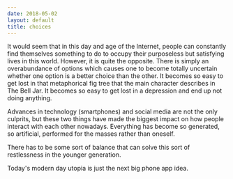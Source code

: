 ```yaml
---
date: 2018-05-02
layout: default
title: choices
---
```


It would seem that in this day and age of the Internet, people can constantly find themselves something to do to occupy their purposeless but satisfying lives in this world. However, it is quite the opposite. There is simply an overabundance of options which causes one to become totally uncertain whether one option is a better choice than the other. It becomes so easy to get lost in that metaphorical fig tree that the main character describes in The Bell Jar. It becomes so easy to get lost in a depression and end up not doing anything.

Advances in technology (smartphones) and social media are not the only culprits, but these two things have made the biggest impact on how people interact with each other nowadays. Everything has become so generated, so artificial, performed for the masses rather than oneself.

There has to be some sort of balance that can solve this sort of restlessness in the younger generation.

Today's modern day utopia is just the next big phone app idea.
